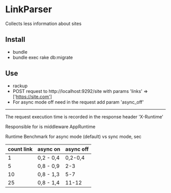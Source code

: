 # LinkParser

Collects less information about sites

## Install

* bundle
* bundle exec rake db:migrate

## Use

* rackup
* POST request to http://localhost:9292/site with params 'links' => ['https://site.com']
* For async mode off need in the request add param 'async_off'

-------------------
The request execution time is recorded in the response header 'X-Runtime'

Responsible for is middleware AppRuntime

Runtime Benchmark for async mode (default) vs sync mode, sec

|count link  | async on  | async off |          
| ---------- | --------- |-----------|
|1           | 0,2 - 0,4 | 0,2-0,4   |
|5           | 0,8 - 0,9 | 2-3       |
|10          | 0,8 - 1,3 | 5-7       |
|25          | 0,8 - 1,4 | 11-12     |
